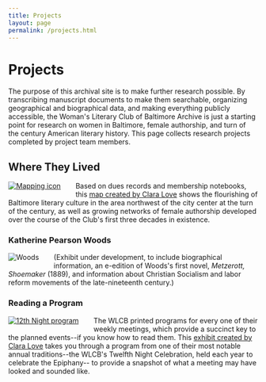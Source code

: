 ```yaml
---
title: Projects
layout: page
permalink: /projects.html
---
```


# Projects

The purpose of this archival site is to make further research possible. By transcribing manuscript documents to make them searchable, organizing geographical and biographical data, and making everything publicly accessible, the Woman's Literary Club of Baltimore Archive is just a starting point for research on women in Baltimore, female authorship, and turn of the century American literary history. This page collects research projects completed by project team members.

## Where They Lived
<div style="float: left;padding-right: 30px;padding-bottom: 15px;"><a href="https://elizajames.github.io/WLCB_draft/mapping.html"><img src="https://elizajames.github.io/WLCB_draft/assets/img/mapping.png" alt="Mapping icon"></a></div>

Based on dues records and membership notebooks, this [map created by Clara Love](https://elizajames.github.io/WLCB_draft/mapping.html) shows the flourishing of Baltimore literary culture in the area northwest of the city center at the turn of the century, as well as growing networks of female authorship developed over the course of the Club's first three decades in existence. 
<p style="clear: both;"></p>

### Katherine Pearson Woods
<div style="float: left;padding-right: 30px;padding-bottom: 15px;"><img src="https://elizajames.github.io/WLCB_draft/assets/img/KatharineWoods.jpg" alt="Woods"></div>

(Exhibit under development, to include biographical information, an e-edition of Woods's first novel, _Metzerott, Shoemaker_ (1889), and information about Christian Socialism and labor reform movements of the late-nineteenth century.) 
<p style="clear: both;"></p>

### Reading a Program
<div style="float: left;padding-right: 30px;padding-bottom: 15px;"><a href="https://elizajames.github.io/WLCB_draft/reading-a-program.html"><img src="https://elizajames.github.io/WLCB_draft/assets/img/program_.png" alt="12th Night program"></a></div>

The WLCB printed programs for every one of their weekly meetings, which provide a succinct key to the planned events--if you know how to read them. This [exhibit created by Clara Love](https://elizajames.github.io/WLCB_draft/reading-a-program.html) takes you through a program from one of their most notable annual traditions--the WLCB's Twelfth Night Celebration, held each year to celebrate the Epiphany-- to provide a snapshot of what a meeting may have looked and sounded like.
